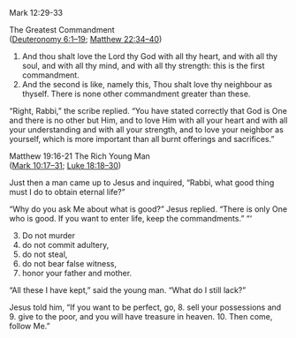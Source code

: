 Mark 12:29-33

The Greatest Commandment  
([Deuteronomy 6:1–19](https://biblehub.com/deuteronomy/6.htm);  [Matthew 22:34–40](https://biblehub.com/matthew/22.htm#34))

 1. And thou shalt love the Lord thy God with all thy heart, and with all thy soul, and with all thy mind, and with all thy strength: this is the first commandment.
 2. And the second is like, namely this, Thou shalt love thy neighbour as thyself. There is none other commandment greater than these.
 
“Right, Rabbi,” the scribe replied. “You have stated correctly that God is One and there is no other but Him, and to love Him with all your heart and with all your understanding and with all your strength, and to love your neighbor as yourself, which is more important than all burnt offerings and sacrifices.”

Matthew 19:16-21
The Rich Young Man  
([Mark 10:17–31](https://biblehub.com/mark/10.htm#17);  [Luke 18:18–30](https://biblehub.com/luke/18.htm#18))

Just then a man came up to Jesus and inquired, “Rabbi, what good thing must I do to obtain eternal life?”

“Why do you ask Me about what is good?” Jesus replied.  “There is only One who is good. If you want to enter life, keep the commandments.”
 “‘
 
 3. Do not murder
 4. do not commit adultery, 
 5. do not steal, 
 6. do not bear false witness, 
 7. honor your father and mother.

“All these I have kept,” said the young man. “What do I still lack?”

Jesus told him,  “If you want to be perfect, go, 
8. sell your possessions and 
9. give to the poor, and you will have treasure in heaven. 
10. Then come, follow Me.”
